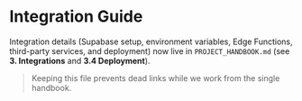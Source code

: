 # Integration Guide

Integration details (Supabase setup, environment variables, Edge Functions, third-party services, and deployment) now live in `PROJECT_HANDBOOK.md` (see **3. Integrations** and **3.4 Deployment**).

> Keeping this file prevents dead links while we work from the single handbook.
